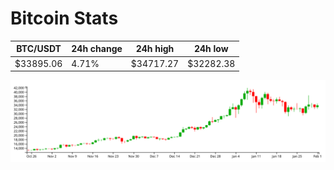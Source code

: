 # Bitcoin Stats

BTC/USDT|24h change|24h high|24h low|
|---|---|---|---|
|$33895.06|4.71%|$34717.27|$32282.38|

<img src="./chart.svg">
